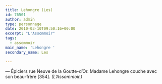 ```yaml
---
title: Lehongre (Les)
id: 76501
author: admin
type: personnage
date: 2010-03-10T09:50:16+00:00
excerpt: "L'Assommoir"
tags:
  - assommoir
main_name: 'Lehongre '
secondary_name: Les

---
```

— Épiciers rue Neuve de la Goutte-d&rsquo;Or. Madame Lehongre couche avec son beau-frère [354]. _(L&rsquo;Assommoir.)_